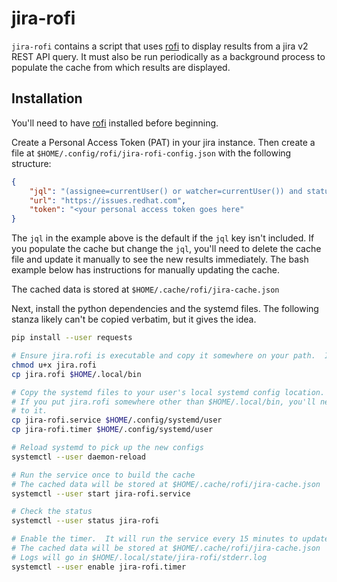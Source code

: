 # jira-rofi
`jira-rofi` contains a script that uses [rofi](https://github.com/davatorium/rofi) to display results from a jira v2 REST API query.  It must
also be run periodically as a background process to populate the cache from which results are displayed.

## Installation
You'll need to have [rofi](https://github.com/davatorium/rofi) installed before beginning.

Create a Personal Access Token (PAT) in your jira instance.  Then create a file at
`$HOME/.config/rofi/jira-rofi-config.json` with the following structure:
```json
{
    "jql": "(assignee=currentUser() or watcher=currentUser()) and status not in (Closed, Resolved) order by updated",
    "url": "https://issues.redhat.com",
    "token": "<your personal access token goes here"
}
```

The `jql` in the example above is the default if the `jql` key isn't included.  If you populate the cache but
change the `jql`, you'll need to delete the cache file and update it manually to see the new results
immediately.  The bash example below has instructions for manually updating the cache.

The cached data is stored at `$HOME/.cache/rofi/jira-cache.json`

Next, install the python dependencies and the systemd files.  The following stanza likely can't be copied
verbatim, but it gives the idea.
```bash
pip install --user requests

# Ensure jira.rofi is executable and copy it somewhere on your path.  I use $HOME/.local/bin
chmod u+x jira.rofi
cp jira.rofi $HOME/.local/bin

# Copy the systemd files to your user's local systemd config location.
# If you put jira.rofi somewhere other than $HOME/.local/bin, you'll need to update jira-rofi.service to point
# to it.
cp jira-rofi.service $HOME/.config/systemd/user
cp jira-rofi.timer $HOME/.config/systemd/user

# Reload systemd to pick up the new configs
systemctl --user daemon-reload

# Run the service once to build the cache
# The cached data will be stored at $HOME/.cache/rofi/jira-cache.json
systemctl --user start jira-rofi.service

# Check the status
systemctl --user status jira-rofi

# Enable the timer.  It will run the service every 15 minutes to update the cache.
# The cached data will be stored at $HOME/.cache/rofi/jira-cache.json
# Logs will go in $HOME/.local/state/jira-rofi/stderr.log
systemctl --user enable jira-rofi.timer
```
